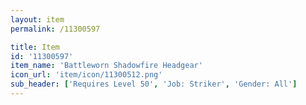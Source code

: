 ```yaml
---
layout: item
permalink: /11300597

title: Item
id: '11300597'
item_name: 'Battleworn Shadowfire Headgear'
icon_url: 'item/icon/11300512.png'
sub_header: ['Requires Level 50', 'Job: Striker', 'Gender: All']
---
```

